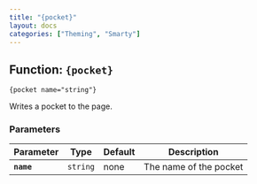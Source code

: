 ```yaml
---
title: "{pocket}"
layout: docs
categories: ["Theming", "Smarty"]
---
```


## Function: `{pocket}`

```smarty
{pocket name="string"}
```

Writes a pocket to the page.

### Parameters

Parameter       | Type      | Default   | Description
---             | ---       | ---       | ---
__`name`__      | `string`  | none      | The name of the pocket
